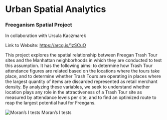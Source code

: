 # Urban Spatial Analytics

### Freeganism Spatial Project

In collaboration with Ursula Kaczmarek

Link to Website: https://arcg.is/1zSCuO

This project explores the spatial relationship between Freegan Trash Tour sites and the Manhattan neighborhoods in which they are conducted to test this assumption. It has the following aims: to determine how Trash Tour attendance figures are related based on the locations where the tours take place, and to determine whether Trash Tours are operating in places where the largest quantity of items are discarded represented as retail merchant density. By analyzing these variables, we seek to understand whether location plays any role in the attractiveness of a Trash Tour site as measured by attendance levels per site, and to find an optimized route to reap the largest potential haul for Freegans.

![Moran’s I tests](https://raw.githubusercontent.com/sarahJune1/Urban_Spatial/Freegan_Trash_Tour/RookNN.png)
Moran’s I tests
